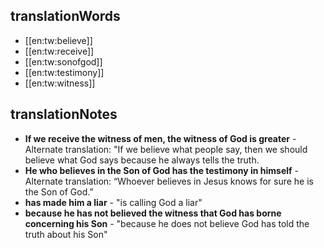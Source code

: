 ## translationWords

* [[en:tw:believe]]
* [[en:tw:receive]]
* [[en:tw:sonofgod]]
* [[en:tw:testimony]]
* [[en:tw:witness]]

## translationNotes

* **If we receive the witness of men, the witness of God is greater** - Alternate translation: "If we believe what people say, then we should believe what God says because he always tells the truth.
* **He who believes in the Son of God has the testimony in himself** - Alternate translation: “Whoever believes in Jesus knows for sure he is the Son of God.”
* **has made him a liar** - "is calling God a liar"
* **because he has not believed the witness that God has borne concerning his Son** - "because he does not believe God has told the truth about his Son"
